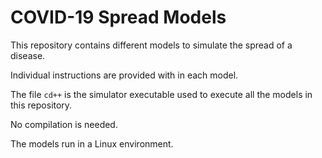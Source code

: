 # COVID-19 Spread Models

This repository contains different models to simulate the spread of a disease.

Individual instructions are provided with in each model.

The file `cd++` is the simulator executable used to execute all the models in this repository.

No compilation is needed.

The models run in a Linux environment.

